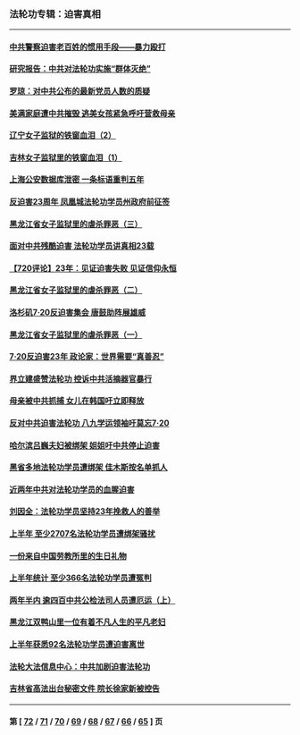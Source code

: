 ### 法轮功专辑：迫害真相
---
#### [中共警察迫害老百姓的惯用手段——暴力殴打](../../pages/nf4379/n13791611.md?08040430) 
#### [研究报告：中共对法轮功实施“群体灭绝”](../../pages/nf4379/n13791984.md?08040430) 
#### [罗琼：对中共公布的最新党员人数的质疑](../../pages/nf4379/n13790905.md?08040430) 
#### [美满家庭遭中共摧毁 逃美女孩紧急呼吁营救母亲](../../pages/nf4379/n13792859.md?08040430) 
#### [辽宁女子监狱的铁窗血泪（2）](../../pages/nf4379/n13788923.md?08040430) 
#### [吉林女子监狱里的铁窗血泪（1）](../../pages/nf4379/n13786967.md?08040430) 
#### [上海公安数据库泄密 一条标语重判五年](../../pages/nf4379/n13787387.md?08040430) 
#### [反迫害23周年 凤凰城法轮功学员州政府前征签](../../pages/nf4379/n13786397.md?08040430) 
#### [黑龙江省女子监狱里的虐杀罪恶（三）](../../pages/nf4379/n13784732.md?08040430) 
#### [面对中共残酷迫害 法轮功学员讲真相23载](../../pages/nf4379/n13785367.md?08040430) 
#### [【720评论】23年：见证迫害失败 见证信仰永恒](../../pages/nf4379/n13785353.md?08040430) 
#### [黑龙江省女子监狱里的虐杀罪恶（二）](../../pages/nf4379/n13783691.md?08040430) 
#### [洛杉矶7·20反迫害集会 唐鼓助阵展雄威](../../pages/nf4379/n13783935.md?08040430) 
#### [黑龙江省女子监狱里的虐杀罪恶（一）](../../pages/nf4379/n13780871.md?08040430) 
#### [7·20反迫害23年 政论家：世界需要“真善忍”](../../pages/nf4379/n13782402.md?08040430) 
#### [界立建盛赞法轮功 控诉中共活摘器官暴行](../../pages/nf4379/n13781971.md?08040430) 
#### [母亲被中共抓捕 女儿在韩国吁立即释放](../../pages/nf4379/n13781383.md?08040430) 
#### [反对中共迫害法轮功 八九学运领袖吁莫忘7‧20](../../pages/nf4379/n13781274.md?08040430) 
#### [哈尔滨吕巍夫妇被绑架 姐姐吁中共停止迫害](../../pages/nf4379/n13780481.md?08040430) 
#### [黑省多地法轮功学员遭绑架 佳木斯按名单抓人](../../pages/nf4379/n13779958.md?08040430) 
#### [近两年中共对法轮功学员的血腥迫害](../../pages/nf4379/n13778445.md?08040430) 
#### [刘因全：法轮功学员坚持23年挽救人的善举](../../pages/nf4379/n13778949.md?08040430) 
#### [上半年 至少2707名法轮功学员遭绑架骚扰](../../pages/nf4379/n13776397.md?08040430) 
#### [一份来自中国劳教所里的生日礼物](../../pages/nf4379/n13777122.md?08040430) 
#### [上半年统计 至少366名法轮功学员遭冤判](../../pages/nf4379/n13775603.md?08040430) 
#### [两年半内 逾四百中共公检法司人员遭厄运（上）](../../pages/nf4379/n13767733.md?08040430) 
#### [黑龙江双鸭山里一位有着不凡人生的平凡老妇](../../pages/nf4379/n13774224.md?08040430) 
#### [上半年获悉92名法轮功学员遭迫害离世](../../pages/nf4379/n13772701.md?08040430) 
#### [法轮大法信息中心：中共加剧迫害法轮功](../../pages/nf4379/n13772403.md?08040430) 
#### [吉林省高法出台秘密文件 院长徐家新被控告](../../pages/nf4379/n13771719.md?08040430) 

---
#### 第 [ [72](./72.md?08040430) / [71](./71.md?08040430) / [70](./70.md?08040430) / [69](./69.md?08040430) / [68](./68.md?08040430) / [67](./67.md?08040430) / [66](./66.md?08040430) / [65](./65.md?08040430) ] 页
